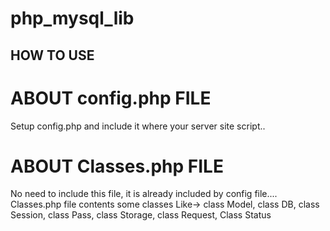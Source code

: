 # php_mysql_lib

## HOW TO USE

# ABOUT config.php FILE
  Setup config.php and include it where your server site script..
  
# ABOUT Classes.php FILE  
  No need to include this file, it is already included by config file....
  Classes.php file contents some classes 
  Like->
    class Model,
    class DB,
    class Session,
    class Pass,
    class Storage,
    class Request,
    Class Status
  
  
